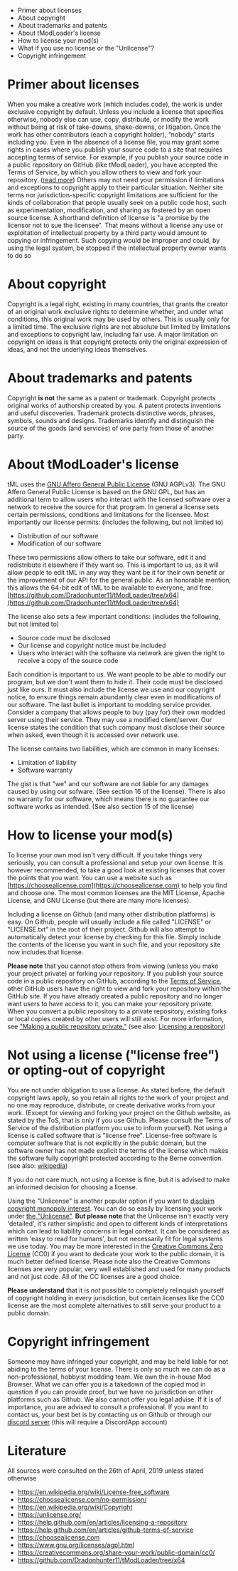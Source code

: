 * Primer about licenses
* About copyright
* About trademarks and patents
* About tModLoader's license
* How to license your mod(s)
* What if you use no license or the "Unlicense"?
* Copyright infringement

# Primer about licenses
When you make a creative work (which includes code), the work is under exclusive copyright by default. 
Unless you include a license that specifies otherwise, nobody else can use, copy, distribute, or modify the work without being at risk of take-downs, shake-downs, or litigation. 
Once the work has other contributors (each a copyright holder), “nobody” starts including you.
Even in the absence of a license file, you may grant some rights in cases where you publish your source code to a site that requires accepting terms of service. 
For example, if you publish your source code in a public repository on GitHub (like tModLoader), you have accepted the Terms of Service, by which you allow others to view and fork your repository. ([read more](https://help.github.com/en/articles/licensing-a-repository#disclaimer))
Others may not need your permission if limitations and exceptions to copyright apply to their particular situation. 
Neither site terms nor jurisdiction-specific copyright limitations are sufficient for the kinds of collaboration that people usually seek on a public code host, such as experimentation, modification, and sharing as fostered by an open source license. A shorthand definition of license is "a promise by the licensor not to sue the licensee". That means without a license any use or exploitation of intellectual property by a third party would amount to copying or infringement. Such copying would be improper and could, by using the legal system, be stopped if the intellectual property owner wants to do so

# About copyright
Copyright is a legal right, existing in many countries, that grants the creator of an original work exclusive rights to determine whether, and under what conditions, this original work may be used by others.
This is usually only for a limited time. 
The exclusive rights are not absolute but limited by limitations and exceptions to copyright law, including fair use. 
A major limitation on copyright on ideas is that copyright protects only the original expression of ideas, and not the underlying ideas themselves.

# About trademarks and patents
Copyright **is not** the same as a patent or trademark.
Copyright protects original works of authorship created by you. 
A patent protects inventions and useful discoveries. 
Trademark protects distinctive words, phrases, symbols, sounds and designs.
Trademarks identify and distinguish the source of the goods (and services) of one party from those of another party.

# About tModLoader's license
tML uses the [GNU Affero General Public License](https://www.gnu.org/licenses/agpl.html) (GNU AGPLv3). The GNU Affero General Public License is based on the GNU GPL, but has an additional term to allow users who interact with the licensed software over a network to receive the source for that program. In general a license sets certain permissions, conditions and limitations for the licensee. Most importantly our license permits: (includes the following, but not limited to)
- Distribution of our software
- Modification of our software

These two permissions allow others to take our software, edit it and redistribute it elsewhere if they want so. This is important to us, as it will allow people to edit tML in any way they want be it for their own benefit or the improvement of our API for the general public. As an honorable mention, this allows the 64-bit edit of tML to be available to everyone, and free: [https://github.com/Dradonhunter11/tModLoader/tree/x64](https://github.com/Dradonhunter11/tModLoader/tree/x64)

The license also sets a few important conditions: (includes the following, but not limited to)
- Source code must be disclosed
- Our license and copyright notice must be included
- Users who interact with the software via network are given the right to receive a copy of the source code

Each condition is important to us. We want people to be able to modify our program, but we don't want them to hide it. Their code must be disclosed just like ours. It must also include the license we use and our copyright notice, to ensure things remain abundantly clear even in modifications of our software. The last bullet is important to modding service provider. Consider a company that allows people to buy (pay for) their own modded server using their service. They may use a modified client/server. Our license states the condition that such company must disclose their source when asked, even though it is accessed over network use.

The license contains two liabilities, which are common in many licenses:
- Limitation of liability
- Software warranty

The gist is that "we" and our software are not liable for any damages caused by using our sofware. (See section 16 of the license). There is also no warranty for our software, which means there is no guarantee our software works as intended. (See also section 15 of the license)

# How to license your mod(s)
To license your own mod isn't very difficult. If you take things very seriously, you can consult a professional and setup your own license. It is however recommended, to take a good look at existing licenses that cover the points that you want. You can use a website such as [https://choosealicense.com](https://choosealicense.com) to help you find and choose one. The most common licenses are the MIT License, Apache License, and GNU License (but there are many more licenses).

Including a license on Github (and many other distribution platforms) is easy. On Github, people will usually include a file called "LICENSE" or "LICENSE.txt" in the root of their project. Github will also attempt to automatically detect your license by checking for this file. Simply include the contents of the license you want in such file, and your repository site now includes that license.

**Please note** that you cannot stop others from viewing (unless you make your project private) or forking your repository. If you publish your source code in a public repository on GitHub, according to the [Terms of Service](https://help.github.com/en/articles/github-terms-of-service), other GitHub users have the right to view and fork your repository within the GitHub site. If you have already created a public repository and no longer want users to have access to it, you can make your repository private. When you convert a public repository to a private repository, existing forks or local copies created by other users will still exist. For more information, see ["Making a public repository private."](https://help.github.com/en/articles/making-a-public-repository-private) (see also: [Licensing a repository](https://help.github.com/en/articles/licensing-a-repository))

# Not using a license ("license free") or opting-out of copyright
You are not under obligation to use a license. As stated before, the default copyright laws apply, so you retain all rights to the work of your project and no one may reproduce, distribute, or create derivative works from your work. (Except for viewing and forking your project on the Github website, as stated by the ToS, that is only if you use Github. Please consult the Terms of Service of the distribution platform you use to inform yourself). Not using a license is called software that is "license free". License-free software is computer software that is not explicitly in the public domain, but the software owner has not made explicit the terms of the license which makes the software fully copyright protected according to the Berne convention. (see also: [wikipedia](https://en.wikipedia.org/wiki/License-free_software))

If you do not care much, not using a license is fine, but it is advised to make an informed decision for choosing a license.

Using the "Unlicense" is another popular option if you want to [disclaim copyright monopoly interest](https://cr.yp.to/publicdomain.html). You can do so easily by licensing your work under [the "Unlicense"](https://unlicense.org/).
**But please note** that the Unlicense isn't exactly very 'detailed', it's rather simplistic and open to different kinds of interpretations which can lead to liability concerns in legal context. It can be considered as written 'easy to read for humans', but not necessarily fit for legal systems we use today. You may be more interested in the [Creative Commons Zero License](https://creativecommons.org/share-your-work/public-domain/cc0/) (CC0) if you want to dedicate your work to the public domain, it is much better defined license. Please note also the Creative Commons licenses are very popular, very well established and used for many products and not just code. All of the CC licenses are a good choice.

**Please understand** that it is _not_ possible to completely relinquish yourself of copyright holding in every jurisdiction, but certain licenses like the CC0 license are the most complete alternatives to still serve your product to a public domain. 

# Copyright infringement
Someone may have infringed your copyright, and may be held liable for not abiding to the terms of your license. There is only so much we can do as a non-professional, hobbyist modding team. We own the in-house Mod Browser. What we can offer you is a takedown of the copied mod in question if you can provide proof, but we have no jurisdiction on other platforms such as Github. We also cannot offer you legal advise. If it is of importance, you are advised to consult a professional. If you want to contact us, your best bet is by contacting us on Github or through our [discord server](https://tmodloader.net/discord) (this will require a DiscordApp account)

# Literature
All sources were consulted on the 26th of April, 2019 unless stated otherwise
* https://en.wikipedia.org/wiki/License-free_software
* https://choosealicense.com/no-permission/
* https://en.wikipedia.org/wiki/Copyright
* https://unlicense.org/
* https://help.github.com/en/articles/licensing-a-repository
* https://help.github.com/en/articles/github-terms-of-service
* https://choosealicense.com
* https://www.gnu.org/licenses/agpl.html
* https://creativecommons.org/share-your-work/public-domain/cc0/
* https://github.com/Dradonhunter11/tModLoader/tree/x64